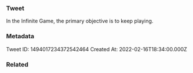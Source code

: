 ### Tweet
In the Infinite Game, the primary objective is to keep playing.

### Metadata
Tweet ID: 1494017234372542464
Created At: 2022-02-16T18:34:00.000Z

### Related

